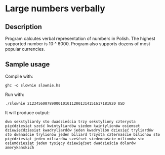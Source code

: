 # Large numbers verbally

## Description

Program calcutes verbal representation of numbers in Polish. The highest supported number is 10 ^ 6000. Program also supports dozens of most popular currencies.

## Sample usage

Compile with:

`ghc -o slownie slownie.hs`

Run with:

`./slownie 2123456007890001010112001314151617181920 USD`

It will produce output:

`dwa sekstyliardy sto dwadzieścia trzy sekstyliony czterysta pięćdziesiąt sześć kwintyliardów siedem kwintylionów osiemset dziewięćdziesiąt kwadryliardów jeden kwadrylion dziesięć tryliardów sto dwanaście trylionów jeden biliard trzysta czternaście bilionów sto pięćdziesiąt jeden miliardów sześćset siedemnaście milionów sto osiemdziesiąt jeden tysięcy dziewięćset dwadzieścia dolarów amerykańskich`

